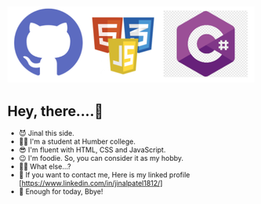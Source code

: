 ![Header Image](./image/Frame%204.png)

# Hey, there....👋
- 😈 Jinal this side.
- 👩‍🎓 I'm a student at Humber college. 
- 😎 I'm fluent with HTML, CSS and JavaScript.
- 😉 I'm foodie. So, you can consider it as my hobby.
- 🤷‍♀️ What else...?
- 🤙 If you want to contact me, Here is my linked profile [https://www.linkedin.com/in/jinalpatel1812/]
- 👋 Enough for today, Bbye!
